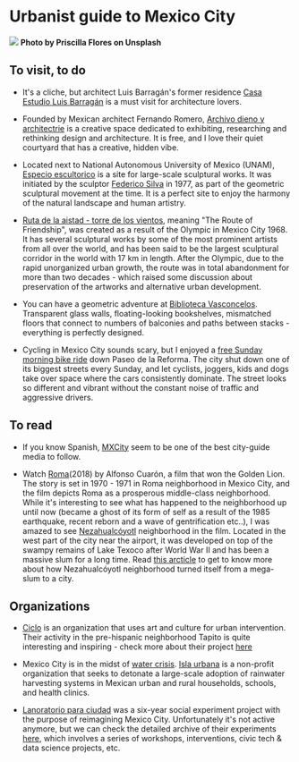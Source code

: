 # Urbanist guide to Mexico City

![](priscilla-flores-659078-unsplash.jpg)
**Photo by Priscilla Flores on Unsplash**

## To visit, to do

- It's a cliche, but architect Luis Barragán's former residence [Casa Estudio Luis Barragán](http://www.casaluisbarragan.org/) is a must visit for architecture lovers.

- Founded by Mexican architect Fernando Romero, [Archivo dieno y architectrie](http://archivo.design/en/) is a creative space dedicated to exhibiting, researching and rethinking design and architecture. It is free, and I love their quiet courtyard that has a creative, hidden vibe.

- Located next to National Autonomous University of Mexico (UNAM), [Especio escultorico](http://www.fundacionunam.org.mx/donde-paso/conoce-el-espacio-escultorico-de-la-unam/) is a site for large-scale sculptural works. It was initiated by the sculptor [Federico Silva](<https://es.wikipedia.org/wiki/Federico_Silva_(escultor)>) in 1977, as part of the geometric sculptural movement at the time. It is a perfect site to enjoy the harmony of the natural landscape and human artistry.

- [Ruta de la aistad - torre de los vientos](http://www.mexico68.org/es/esculturas/06.html), meaning "The Route of Friendship", was created as a result of the Olympic in Mexico City 1968. It has several sculptural works by some of the most prominent artists from all over the world, and has been said to be the largest sculptural corridor in the world with 17 km in length. After the Olympic, due to the rapid unorganized urban growth, the route was in total abandonment for more than two decades - which raised some discussion about preservation of the artworks and alternative urban development.

- You can have a geometric adventure at [Biblioteca Vasconcelos](https://www.bibliotecavasconcelos.gob.mx/). Transparent glass walls, floating-looking bookshelves, mismatched floors that connect to numbers of balconies and paths between stacks - everything is perfectly designed.

- Cycling in Mexico City sounds scary, but I enjoyed a [free Sunday morning bike ride](https://www.featherandthewind.com/blog/mexico-city-sunday-bike-ride) down Paseo de la Reforma. The city shut down one of its biggest streets every Sunday, and let cyclists, joggers, kids and dogs take over space where the cars consistently dominate. The street looks so different and vibrant without the constant noise of traffic and aggressive drivers.

## To read

- If you know Spanish, [MXCity](https://mxcity.mx/) seem to be one of the best city-guide media to follow.

- Watch [Roma](https://www.netflix.com/mx-en/title/80240715)(2018) by Alfonso Cuarón, a film that won the Golden Lion. The story is set in 1970 - 1971 in Roma neighborhood in Mexico City, and the film depicts Roma as a prosperous middle-class neighborhood. While it's interesting to see what has happened to the neighborhood up until now (became a ghost of its form of self as a result of the 1985 earthquake, recent reborn and a wave of gentrification etc..), I was amazed to see [Nezahualcóyotl](https://local.mx/capital/cronica-ciudad/ciudad-nezahualcoyotl/) neighborhood in the film. Located in the west part of the city near the airport, it was developed on top of the swampy remains of Lake Texoco after World War II and has been a massive slum for a long time. Read [this arcticle](https://www.citylab.com/equity/2017/06/how-a-slum-became-a-city/529488/) to get to know more about how Nezahualcóyotl neighborhood turned itself from a mega-slum to a city.

## Organizations

- [Ciclo](https://projectciclo.com/) is an organization that uses art and culture for urban intervention. Their activity in the pre-hispanic neighborhood Tapito is quite interesting and inspiring - check more about their project [here](https://projectciclo.com/ciclo-tepito)

- Mexico City is in the midst of [water crisis](http://fortune.com/2018/09/27/mexico-city-sinking-water-crisis-claudia-sheinbaum/). [Isla urbana](http://islaurbana.org/) is a non-profit organization that seeks to detonate a large-scale adoption of rainwater harvesting systems in Mexican urban and rural households, schools, and health clinics.

- [Lanoratorio para ciudad](https://labcd.mx/) was a six-year social experiment project with the purpose of reimagining Mexico City. Unfortunately it's not active anymore, but we can check the detailed archive of their experiments [here](https://g0v.news/laboratorio-para-la-ciudad-re-imagining-mexico-city-through-civic-tech-84272ce8619c), which involves a series of workshops, interventions, civic tech & data science projects, etc.
